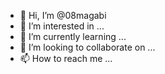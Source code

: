 - 👋 Hi, I’m @08magabi
- 👀 I’m interested in ...
- 🌱 I’m currently learning ...
- 💞️ I’m looking to collaborate on ...
- 📫 How to reach me ...

<!---
08magabi/08magabi is a ✨ special ✨ repository because its `README.md` (this file) appears on your GitHub profile.
You can click the Preview link to take a look at your changes.
--->
